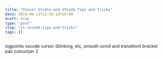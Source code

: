 ```yaml
---
title: "Visual Studio and VSCode Tips and Tricks"
date: 2019-06-11T12:55:13+10:00
draft: true
type: "post"
slug: "vs-vscode-tips-and-tricks"
tags: []
---
```



logpoints
vscode cursor (blinking, etc, smooth scroll and transition)
bracket pair colourizer 2



<!--more-->  

